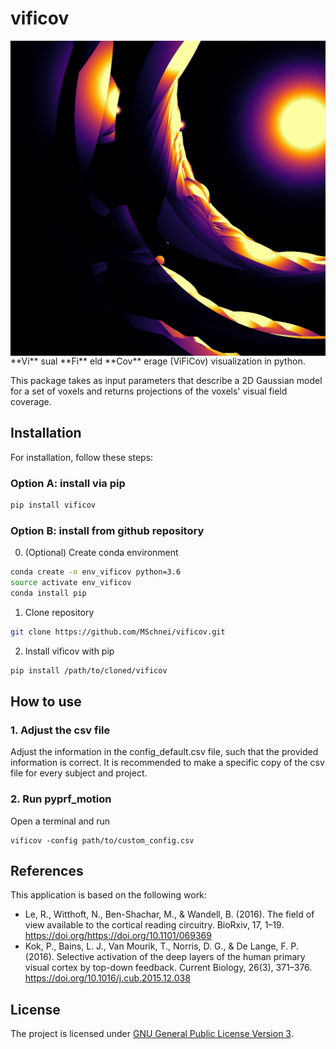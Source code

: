 # vificov
<img src="logo/vificcov_logo.png" width=512 align="center" />
**Vi** sual **Fi** eld **Cov** erage (ViFiCov) visualization in python.

This package takes as input parameters that describe a 2D Gaussian model for a set of voxels and returns projections of the voxels' visual field coverage.

## Installation

For installation, follow these steps:

### Option A: install via pip
```bash
pip install vificov
```
### Option B: install from github repository

0. (Optional) Create conda environment
```bash
conda create -n env_vificov python=3.6
source activate env_vificov
conda install pip
```

1. Clone repository
```bash
git clone https://github.com/MSchnei/vificov.git
```
2. Install vificov with pip
```bash
pip install /path/to/cloned/vificov
```

## How to use

### 1. Adjust the csv file
Adjust the information in the config_default.csv file, such that the provided information is correct.
It is recommended to make a specific copy of the csv file for every subject and project.

### 2. Run pyprf_motion
Open a terminal and run
```
vificov -config path/to/custom_config.csv
```

## References
This application is based on the following work:

* Le, R., Witthoft, N., Ben-Shachar, M., & Wandell, B. (2016). The field of view available to the cortical reading circuitry. BioRxiv, 17, 1–19. https://doi.org/https://doi.org/10.1101/069369
* Kok, P., Bains, L. J., Van Mourik, T., Norris, D. G., & De Lange, F. P. (2016). Selective activation of the deep layers of the human primary visual cortex by top-down feedback. Current Biology, 26(3), 371–376. https://doi.org/10.1016/j.cub.2015.12.038

## License
The project is licensed under [GNU General Public License Version 3](http://www.gnu.org/licenses/gpl.html).
